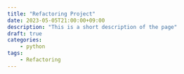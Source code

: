 ```yaml
---
title: "Refactoring Project"
date: 2023-05-05T21:00:00+09:00
description: "This is a short description of the page"
draft: true
categories:
    - python
tags:
    - Refactoring
---
```


